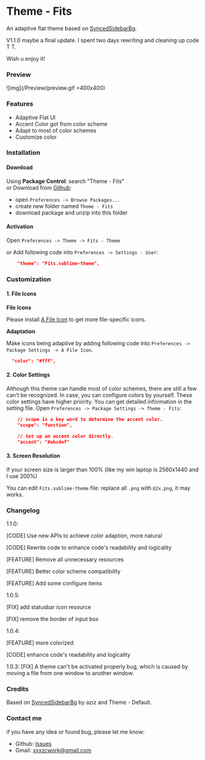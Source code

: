 ﻿# Theme - Fits
An adaptive flat theme based on [SyncedSidebarBg](https://packagecontrol.io/packages/SyncedSidebarBg). 

V1.1.0 maybe a final update. I spent two days rewriting and cleaning up code T T.

Wish u enjoy it!

### Preview

![img](/Preview/preview.gif =400x400)

### Features

- Adaptive Flat UI
- Accent Color got from color scheme
- Adapt to most of color schemes
- Customize color

### Installation
#### Download
Using **Package Control**: search "Theme - Fits" \
  or Download from [Github](https://github.com/xxxzc/themefits): 
  - open `Preferences -> Browse Packages...`
  - create new folder named `Theme - Fits`
  - download package and unzip into this folder

#### Activation
Open  `Preferences -> Theme -> Fits - Theme`

or Add following code into `Preferences -> Settings - User`:

```json
  	"theme": "Fits.sublime-theme",
```

### Customization

#### 1. File Icons
**File Icons**

Please install [A File Icon](https://packagecontrol.io/packages/A%20File%20Icon) to get more file-specific icons.

**Adaptation**

Make icons being adaptive by adding following code into `Preferences -> Package Settings -> A File Icon`.

```json
  "color": "#fff",
```
#### 2. Color Settings

Although this theme can handle most of color schemes, there are still a few can't be recognized. In case, you can configure colors by yourself. These color settings have higher priority. You can get detailed information in the setting file. Open `Preferences -> Package Settings -> Theme - Fits`:

```json
    // scope is a key word to determine the accent color.
    "scope": "function",

    // Set up an accent color directly.
    "accent": "#abcdef"
```

#### 3. Screen Resolution

If your screen size is larger than 100% (like my win laptop is 2560x1440 and I use 200%)

You can edit `Fits.sublime-theme` file: replace all `.png` with `@2x.png`, it may works.

### Changelog

1.1.0:

[CODE] Use new APIs to achieve color adaption, more natural

[CODE] Rewrite code to enhance code's readability and logicality

[FEATURE] Remove all unnecessary resources

[FEATURE] Better color scheme compatibility

[FEATURE] Add some configure items

1.0.5:

[FIX] add statusbar icon resource

[FIX] remove the border of input box

1.0.4:

[FEATURE] more colorized

[CODE] enhance code's readability and logicality

1.0.3:
[FIX] A theme can't be activated properly bug, which is caused by moving a file from one window to another window.

### Credits

Based on [SyncedSidebarBg](https://packagecontrol.io/packages/SyncedSidebarBg) by aziz and Theme - Default.

### Contact me
if you have any idea or found bug, please let me know:
- Github: [Issues](https://github.com/xxxzc/themefits/issues)
- Gmail: xxxzcwork@gmail.com
